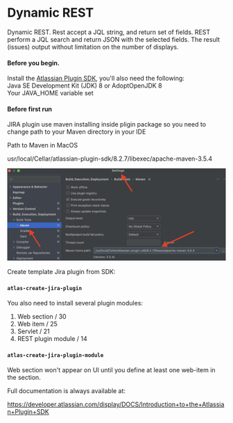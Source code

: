 # Dynamic REST
Dynamic REST. Rest accept a JQL string, and return set of fields. REST perform a JQL search and return JSON with the selected fields. The result (issues) output without limitation on the number of displays.

#### Before you begin.<br>
Install the [Atlassian Plugin SDK](https://developer.atlassian.com/server/framework/atlassian-sdk/), you'll also need the following: <br>
Java SE Development Kit (JDK) 8 or AdoptOpenJDK 8 <br>
Your JAVA_HOME variable set <br>

#### Before first run <br>
JIRA plugin use maven installing inside pligin package so you need to change path to your Maven directory in your IDE <br>

Path to Maven in MacOS 

usr/local/Cellar/atlassian-plugin-sdk/8.2.7/libexec/apache-maven-3.5.4 <br>

![alt text](images/maven_settings.png)

Create template Jira plugin from SDK:

#### `atlas-create-jira-plugin`

You also need to install several plugin modules:
1. Web section / 30
2. Web item / 25
3. Servlet / 21
4. REST plugin module / 14

#### `atlas-create-jira-plugin-module`

Web section won't appear on UI until you define at least one web-item in the section.


Full documentation is always available at:

https://developer.atlassian.com/display/DOCS/Introduction+to+the+Atlassian+Plugin+SDK


